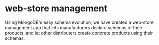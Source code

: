 # web-store management

Using MongoDB's easy schema evolution, we have created a web-store management app that lets manufacturers declare schemas of their products, and let other distributers create concrete products using their schemas.
